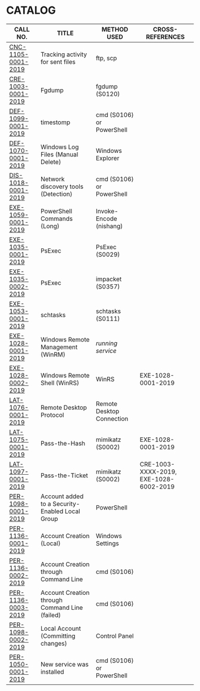 # CATALOG

CALL NO. | TITLE | METHOD USED | CROSS-REFERENCES
--- | --- | --- | ---
[CNC-1105-0001-2019](./Cherry%20Tree%20Files/CNC-1105-0001-2019.ctd) | Tracking activity for sent files | ftp, scp |
[CRE-1003-0001-2019](./Cherry%20Tree%20Files/CRE-1003-0001-2019.ctd) | Fgdump | fgdump (S0120) |
[DEF-1099-0001-2019](./Cherry%20Tree%20Files/DEF-1099-0001-2019.ctd) | timestomp | cmd (S0106) or PowerShell | 
[DEF-1070-0001-2019](./Cherry%20Tree%20Files/DEF-1070-0001-2019.ctd) | Windows Log Files (Manual Delete) | Windows Explorer |
[DIS-1018-0001-2019](./Cherry%20Tree%20Files/DIS-1018-0001-2019.ctd) | Network discovery tools (Detection) | cmd (S0106) or PowerShell | 
[EXE-1059-0001-2019](./Cherry%20Tree%20Files/EXE-1059-0001-2019.ctd) | PowerShell Commands (Long)  | Invoke-Encode (nishang) | 
[EXE-1035-0001-2019](./Cherry%20Tree%20Files/EXE-1035-0001-2019.ctd) | PsExec | PsExec (S0029) |
[EXE-1035-0002-2019](./Cherry%20Tree%20Files/EXE-1035-0002-2019.ctd) | PsExec | impacket (S0357) |
[EXE-1053-0001-2019](./Cherry%20Tree%20Files/EXE-1053-0001-2019.ctd) | schtasks | schtasks (S0111) | 
[EXE-1028-0001-2019](./Cherry%20Tree%20Files/EXE-1028-0001-2019.ctd) | Windows Remote Management (WinRM) | *running service*       |
[EXE-1028-0002-2019](./Cherry%20Tree%20Files/EXE-1028-0002-2019.ctd) | Windows Remote Shell (WinRS) | WinRS | EXE-1028-0001-2019
[LAT-1076-0001-2019](./Cherry%20Tree%20Files/LAT-1076-0001-2019.ctd) | Remote Desktop Protocol | Remote Desktop Connection |
[LAT-1075-0001-2019](./Cherry%20Tree%20Files/LAT-1075-0001-2019.ctd) | Pass-the-Hash | mimikatz (S0002) | EXE-1028-0001-2019
[LAT-1097-0001-2019](./Cherry%20Tree%20Files/LAT-1097-0001-2019.ctd) | Pass-the-Ticket | mimikatz (S0002) | CRE-1003-XXXX-2019, EXE-1028-6002-2019
[PER-1098-0001-2019](./Cherry%20Tree%20Files/PER-1098-0001-2019.ctd) | Account added to a Security-Enabled Local Group | PowerShell | 
[PER-1136-0001-2019](./Cherry%20Tree%20Files/PER-1136-0001-2019.ctd) | Account Creation (Local) | Windows Settings |
[PER-1136-0002-2019](./Cherry%20Tree%20Files/PER-1136-0002-2019.ctd) | Account Creation through Command Line | cmd (S0106) | 
[PER-1136-0003-2019](./Cherry%20Tree%20Files/PER-1136-0003-2019.ctd) | Account Creation through Command Line (failed) | cmd (S0106) |
[PER-1098-0002-2019](./Cherry%20Tree%20Files/PER-1098-0002-2019.ctd) | Local Account (Committing changes) | Control Panel |
[PER-1050-0001-2019](./Cherry%20Tree%20Files/PER-1050-0001-2019.ctd) | New service was installed | cmd (S0106) or PowerShell |